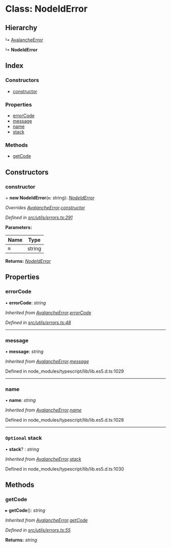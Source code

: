 # Class: NodeIdError

## Hierarchy

↳ [AvalancheError](src_utils.avalancheerror)

↳ **NodeIdError**

## Index

### Constructors

- [constructor](src_utils.nodeiderror#constructor)

### Properties

- [errorCode](src_utils.nodeiderror#errorcode)
- [message](src_utils.nodeiderror#message)
- [name](src_utils.nodeiderror#name)
- [stack](src_utils.nodeiderror#optional-stack)

### Methods

- [getCode](src_utils.nodeiderror#getcode)

## Constructors

### constructor

\+ **new NodeIdError**(`m`: string): _[NodeIdError](src_utils.nodeiderror)_

_Overrides [AvalancheError](src_utils.avalancheerror).[constructor](src_utils.avalancheerror#constructor)_

_Defined in [src/utils/errors.ts:291](https://github.com/chain4travel/caminojs/blob/3883166/src/utils/errors.ts#L291)_

**Parameters:**

| Name | Type   |
| ---- | ------ |
| `m`  | string |

**Returns:** _[NodeIdError](src_utils.nodeiderror)_

## Properties

### errorCode

• **errorCode**: _string_

_Inherited from [AvalancheError](src_utils.avalancheerror).[errorCode](src_utils.avalancheerror#errorcode)_

_Defined in [src/utils/errors.ts:48](https://github.com/chain4travel/caminojs/blob/3883166/src/utils/errors.ts#L48)_

---

### message

• **message**: _string_

_Inherited from [AvalancheError](src_utils.avalancheerror).[message](src_utils.avalancheerror#message)_

Defined in node_modules/typescript/lib/lib.es5.d.ts:1029

---

### name

• **name**: _string_

_Inherited from [AvalancheError](src_utils.avalancheerror).[name](src_utils.avalancheerror#name)_

Defined in node_modules/typescript/lib/lib.es5.d.ts:1028

---

### `Optional` stack

• **stack**? : _string_

_Inherited from [AvalancheError](src_utils.avalancheerror).[stack](src_utils.avalancheerror#optional-stack)_

Defined in node_modules/typescript/lib/lib.es5.d.ts:1030

## Methods

### getCode

▸ **getCode**(): _string_

_Inherited from [AvalancheError](src_utils.avalancheerror).[getCode](src_utils.avalancheerror#getcode)_

_Defined in [src/utils/errors.ts:55](https://github.com/chain4travel/caminojs/blob/3883166/src/utils/errors.ts#L55)_

**Returns:** _string_

